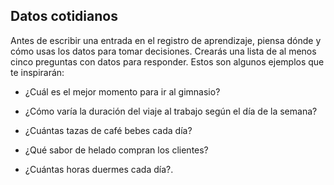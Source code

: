 ## Datos cotidianos 

Antes de escribir una entrada en el registro de aprendizaje, piensa dónde y cómo usas los datos para tomar decisiones. Crearás una lista de al menos cinco preguntas con datos para responder. Estos son algunos ejemplos que te inspirarán:

- ¿Cuál es el mejor momento para ir al gimnasio?

-  ¿Cómo varía la duración del viaje al trabajo según el día de la semana?

-   ¿Cuántas tazas de café bebes cada día?

-   ¿Qué sabor de helado compran los clientes?

-   ¿Cuántas horas duermes cada día?.
